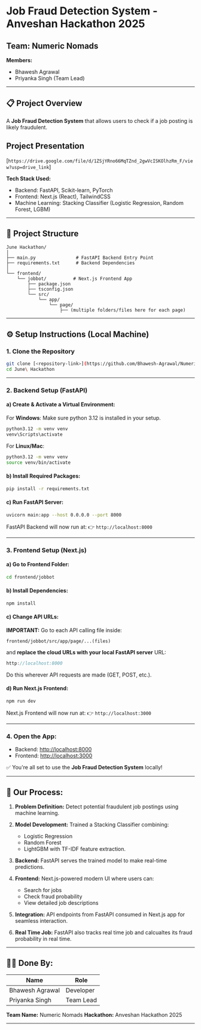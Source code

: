 # Job Fraud Detection System - Anveshan Hackathon 2025

## Team: **Numeric Nomads**

**Members:**

* Bhawesh Agrawal
* Priyanka Singh (Team Lead)

---

## 📋 Project Overview

A **Job Fraud Detection System** that allows users to check if a job posting is likely fraudulent.

## Project Presentation
[`https://drive.google.com/file/d/1ZSjYRno66MqTZnd_2gwVcISKOlhzRm_F/view?usp=drive_link`]

**Tech Stack Used:**

* Backend: FastAPI, Scikit-learn, PyTorch
* Frontend: Next.js (React), TailwindCSS
* Machine Learning: Stacking Classifier (Logistic Regression, Random Forest, LGBM)

---

## 📁 Project Structure

```
June Hackathon/
│
├── main.py               # FastAPI Backend Entry Point
├── requirements.txt      # Backend Dependencies
│
└── frontend/
    └── jobbot/          # Next.js Frontend App
        ├── package.json
        ├── tsconfig.json
        └── src/
            └── app/
                └── page/
                    ├── (multiple folders/files here for each page)
```

---

## ⚙️ Setup Instructions (Local Machine)

### 1. Clone the Repository

```bash
git clone [<repository-link>](https://github.com/Bhawesh-Agrawal/Numeric-Nomads)
cd June\ Hackathon
```

---

### 2. Backend Setup (FastAPI)

#### a) Create & Activate a Virtual Environment:

For **Windows**:
Make sure python 3.12 is installed in your setup.

```bash
python3.12 -m venv venv
venv\Scripts\activate
```

For **Linux/Mac**:

```bash
python3.12 -m venv venv
source venv/bin/activate
```

#### b) Install Required Packages:

```bash
pip install -r requirements.txt
```

#### c) Run FastAPI Server:

```bash
uvicorn main:app --host 0.0.0.0 --port 8000
```

FastAPI Backend will now run at:
👉 `http://localhost:8000`

---

### 3. Frontend Setup (Next.js)

#### a) Go to Frontend Folder:

```bash
cd frontend/jobbot
```

#### b) Install Dependencies:

```bash
npm install
```

#### c) Change API URLs:

**IMPORTANT:**
Go to each API calling file inside:

```
frontend/jobbot/src/app/page/...(files)
```

and **replace the cloud URLs with your local FastAPI server** URL:

```javascript
http://localhost:8000
```

Do this wherever API requests are made (GET, POST, etc.).

#### d) Run Next.js Frontend:

```bash
npm run dev
```

Next.js Frontend will now run at:
👉 `http://localhost:3000`

---

### 4. Open the App:

* Backend: [http://localhost:8000](http://localhost:8000)
* Frontend: [http://localhost:3000](http://localhost:3000)

✅ You're all set to use the **Job Fraud Detection System** locally!

---

## 🚀 Our Process:

1. **Problem Definition:**
   Detect potential fraudulent job postings using machine learning.

2. **Model Development:**
   Trained a Stacking Classifier combining:

   * Logistic Regression
   * Random Forest
   * LightGBM
     with TF-IDF feature extraction.

3. **Backend:**
   FastAPI serves the trained model to make real-time predictions.

4. **Frontend:**
   Next.js-powered modern UI where users can:

   * Search for jobs
   * Check fraud probability
   * View detailed job descriptions

5. **Integration:**
   API endpoints from FastAPI consumed in Next.js app for seamless interaction.

6. **Real Time Job:**
   FastAPI also tracks real time job and calcualtes its fraud probability in real time.

---

## 👨‍💻 Done By:

| Name            | Role      |
| --------------- | --------- |
| Bhawesh Agrawal | Developer |
| Priyanka Singh  | Team Lead |

**Team Name:** Numeric Nomads
**Hackathon:** Anveshan Hackathon 2025

---
